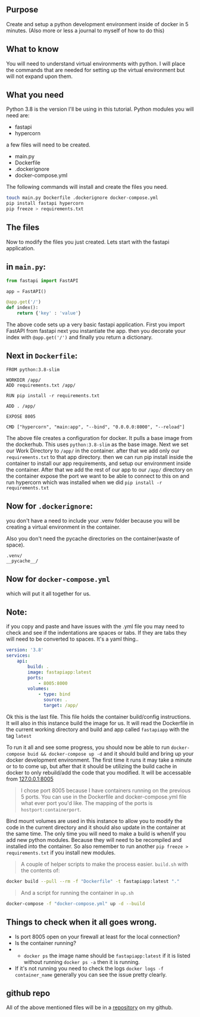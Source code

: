 ## Purpose
Create and setup a python development environment inside of docker in 5 minutes. (Also more or less a journal to myself of how to do this)

## What to know
You will need to understand virtual environments with python. I will place the commands that are needed for setting up the virtual environment but will not expand upon them. 

## What you need
Python 3.8 is the version I'll be using in this tutorial.
Python modules you will need are:
- fastapi
- hypercorn

a few files will need to be created.
- main.py
- Dockerfile
- .dockerignore
- docker-compose.yml

The following commands will install and create the files you need.

```bash
touch main.py Dockerfile .dockerignore docker-compose.yml
pip install fastapi hypercorn
pip freeze > requirements.txt
```

## The files
Now to modify the files you just created. Lets start with the fastapi application. 

## in `main.py`:

```python
from fastapi import FastAPI

app = FastAPI()

@app.get('/')
def index():
    return {'key' : 'value'}
```
The above code sets up a very basic fastapi application. 
First you import FastAPI from fastapi
next you instantiate the app.
then you decorate your index with `@app.get('/')`
and finally you return a dictionary. 

## Next in `Dockerfile`:

```docker
FROM python:3.8-slim

WORKDIR /app/
ADD requirements.txt /app/

RUN pip install -r requirements.txt

ADD . /app/

EXPOSE 8005

CMD ["hypercorn", "main:app", "--bind", "0.0.0.0:8000", "--reload"]

```
The above file creates a configuration for docker. It pulls a base image from the dockerhub. This uses `python:3.8-slim` as the base image. Next we set our Work Directory to `/app/` in the container. 
after that we add only our `requirements.txt` to that app directory. then we can run pip install inside the container to install our app requirements, and setup our environment inside the container. After that we add the rest of our app to our `/app/` directory on the container expose the port we want to be able to connect to this on and run hypercorn which was installed when we did `pip install -r requirements.txt` 

## Now for `.dockerignore`:

you don't have a need to include your .venv folder because you will be creating a virtual environment in the container. 

Also you don't need the pycache directories on the container(waste of space).
```
.venv/
__pycache__/
```

## Now for `docker-compose.yml`
which will put it all together for us. 

## Note: 
if you copy and paste and have issues with the .yml file you may need to check and see if the indentations are spaces or tabs. If they are tabs they will need to be converted to spaces. 
It's a yaml thing..

```yaml
version: '3.8'
services:
    api:
        build: .
        image: fastapiapp:latest
        ports:
            - 8005:8000
        volumes:
            - type: bind
              source: .
              target: /app/
```

Ok this is the last file. This file holds the container build/config instructions. It will also in this instance build the image for us. It will read the Dockerfile in the current working directory and build and app called `fastapiapp` with the tag `latest`

To run it all and see some progress, you should now be able to run `docker-compose buid && docker-compose up -d` and it should build and bring up your docker development environment. The first time it runs it may take a minute or to to come up, but after that it should be utilizing the build cache in docker to only rebuild/add the code that you modified. It will be accessable from [127.0.0.1:8005](http://127.0.0.1:8005)

> I chose port 8005 because I have containers running on the previous 5 ports. You can use in the Dockerfile and docker-compose.yml file what ever port you'd like. The mapping of the ports is `hostport:containerport`.

Bind mount volumes are used in this instance to allow you to modify the code in the current directory and it should also update in the container at the same time. The only time you will need to make a build is when/if you add new python modules. Because they will need to be recompiled and installed into the container. So also remember to run another `pip freeze > requirements.txt` if you install new modules. 

> A couple of helper scripts to make the process easier. 
`build.sh`
with the contents of:
```sh
docker build --pull --rm -f "Dockerfile" -t fastapiapp:latest "."
```
> And a script for running the container in `up.sh`
```sh
docker-compose -f "docker-compose.yml" up -d --build
```

## Things to check when it all goes wrong.
- Is port 8005 open on your firewall at least for the local connection? 
- Is the container running? 
- - `docker ps` the image name should be `fastapiapp:latest` if it is listed without running `docker ps -a` then it is running.
- If it's not running you need to check the logs `docker logs -f container_name` generally you can see the issue pretty clearly. 


## github repo
All of the above mentioned files will be in a [repository](https://github.com/MikeCase/fastapi-docker) on my github.